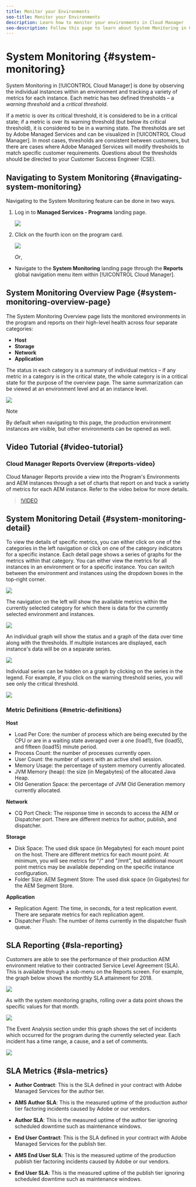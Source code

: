 ```yaml
---
title: Monitor your Environments
seo-title: Monitor your Environments
description: Learn how to monitor your environments in Cloud Manager
seo-description: Follow this page to learn about System Monitoring in Cloud Manager that is done by observing the individual instances within an environment and tracking a variety of metrics for each instance.
---
```


# System Monitoring {#system-monitoring}

System Monitoring in [!UICONTROL Cloud Manager] is done by observing the individual instances within an environment and tracking a variety of metrics for each instance. Each metric has two defined thresholds – a *warning threshold* and a *critical threshold*. 

If a metric is over its critical threshold, it is considered to be in a critical state; if a metric is over its warning threshold (but below its critical threshold), it is considered to be in a warning state. The thresholds are set by Adobe Managed Services and can be visualized in [!UICONTROL Cloud Manager]. In most cases, thresholds are consistent between customers, but there are cases where Adobe Managed Services will modify thresholds to match specific customer requirements. Questions about the thresholds should be directed to your Customer Success Engineer (CSE).

## Navigating to System Monitoring {#navigating-system-monitoring}

Navigating to the System Monitoring feature can be done in two ways. 

1. Log in to **Managed Services - Programs** landing page.

   ![](assets/ProgramLanding.png)

1. Click on the fourth icon on the program card.
 
   ![](assets/first-timea1.png)

   *Or*,

* Navigate to the **System Monitoring** landing page through the **Reports** global navigation menu item within [!UICONTROL Cloud Manager].


## System Monitoring Overview Page {#system-monitoring-overview-page}

The System Monitoring Overview page lists the monitored environments in the program and reports on their high-level health across four separate categories:

* **Host**
* **Storage**
* **Network**
* **Application**

The status in each category is a summary of individual metrics – if any metric in a category is in the critical state, the whole category is in a critical state for the purpose of the overview page. The same summarization can be viewed at an environment level and at an instance level. 

![](assets/System-Monitoring-Reports.png)

>[!NOTE]
>
>By default when navigating to this page, the production environment instances are visible, but other environments can be opened as well.

## Video Tutorial {#video-tutorial}

### Cloud Manager Reports Overview {#reports-video}

Cloud Manager Reports provide a view into the Program's Environments and AEM instances through a set of charts that report on and track a variety of metrics for each AEM instance.
Refer to the video below for more details.

>[!VIDEO](https://video.tv.adobe.com/v/26315/)

## System Monitoring Detail {#system-monitoring-detail}

To view the details of specific metrics, you can either click on one of the categories in the left navigation or click on one of the category indicators for a specific instance. Each detail page shows a series of graphs for the metrics within that category. You can either view the metrics for all instances in an environment or for a specific instance. You can switch between the environment and instances using the dropdown boxes in the top-right corner.

![](assets/System_Monitoring1.png)

The navigation on the left will show the available metrics within the currently selected category for which there is data for the currently selected environment and instances.

![](assets/System_Monitoring2.png)

An individual graph will show the status and a graph of the data over time along with the thresholds. If multiple instances are displayed, each instance's data will be on a separate series.

![](assets/Monitoring_Graphs1.png)

Individual series can be hidden on a graph by clicking on the series in the legend. 
For example, if you click on the warning threshold series, you will see only the critical threshold.

![](assets/Monitoring_Graphs2.png)

### Metric Definitions {#metric-definitions}

**Host**

* Load Per Core: the number of process which are being executed by the CPU or are in a waiting state averaged over a one (load1), five (load5), and fifteen (load15) minute period.
* Process Count: the number of processes currently open.
* User Count: the number of users with an active shell session.
* Memory Usage: the percentage of system memory currently allocated.
* JVM Memory (heap): the size (in Megabytes) of the allocated Java Heap.
* Old Generation Space: the percentage of JVM Old Generation memory currently allocated.

**Network**

* CQ Port Check: The response time in seconds to access the AEM or Dispatcher port. There are different metrics for author, publish, and dispatcher.

**Storage**

* Disk Space: The used disk space (in Megabytes) for each mount point on the host. There are different metrics for each mount point. At minimum, you will see metrics for "/" and "/mnt", but additional mount point metrics may be available depending on the specific instance configuration.
* Folder Size: AEM Segment Store: The used disk space (in Gigabytes) for the AEM Segment Store.

**Application**

* Replication Agent: The time, in seconds, for a test replication event. There are separate metrics for each replication agent.
* Dispatcher Flush: The number of items currently in the dispatcher flush queue.

## SLA Reporting {#sla-reporting}

Customers are able to see the performance of their production AEM environment relative to their contracted Service Level Agreement (SLA). This is available through a sub-menu on the Reports screen. 
For example, the graph below shows the monthly SLA attainment for 2018.

![](assets/SLA-Reports-one.png)

As with the system monitoring graphs, rolling over a data point shows the specific values for that month.

![](assets/SLA-Reports-two.png)

The Event Analysis section under this graph shows the set of incidents which occurred for the program during the currently selected year. Each incident has a time range, a cause, and a set of comments.

![](assets/sla-reporting3.png)

## SLA Metrics {#sla-metrics}

* **Author Contract**: This is the SLA defined in your contract with Adobe Managed Services for the author tier.

* **AMS Author SLA**: This is the measured uptime of the production author tier factoring incidents caused by Adobe or our vendors.

* **Author SLA**: This is the measured uptime of the author tier ignoring scheduled downtime such as maintenance windows.

* **End User Contract**: This is the SLA defined in your contract with Adobe Managed Services for the publish tier.

* **AMS End User SLA**: This is the measured uptime of the production publish tier factoring incidents caused by Adobe or our vendors.

* **End User SLA**: This is the measured uptime of the publish tier ignoring scheduled downtime such as maintenance windows.
